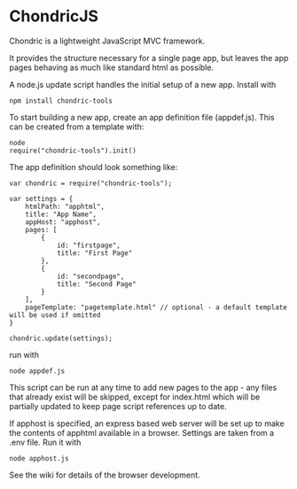 ChondricJS
==========

Chondric is a lightweight JavaScript MVC framework. 

It provides the structure necessary for a single page app, but leaves the app pages behaving as much like standard html as possible.

A node.js update script handles the initial setup of a new app. Install with

    npm install chondric-tools

To start building a new app, create an app definition file (appdef.js). This can be created from a template with:

    node
    require("chondric-tools").init()

The app definition should look something like:

    var chondric = require("chondric-tools");
    
    var settings = {
        htmlPath: "apphtml",
        title: "App Name",
        appHost: "apphost",
        pages: [
            {
                id: "firstpage",
                title: "First Page"
            },
            {
                id: "secondpage",
                title: "Second Page"
            }
        ],
        pageTemplate: "pagetemplate.html" // optional - a default template will be used if omitted
    }
    
    chondric.update(settings);


run with

    node appdef.js

This script can be run at any time to add new pages to the app - any files that already exist will be skipped, except for index.html which will be partially updated to keep page script references up to date.

If apphost is specified, an express based web server will be set up to make the contents of apphtml available in a browser. Settings are taken from a .env file. Run it with 

    node apphost.js

See the wiki for details of the browser development.